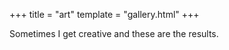 +++
title = "art"
template = "gallery.html"
+++

Sometimes I get creative and these are the results.
